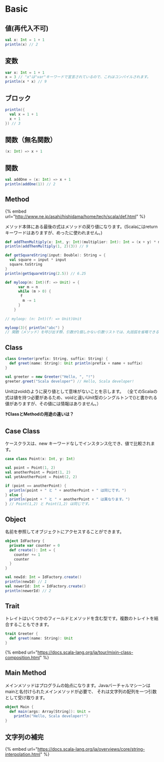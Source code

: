 # Basic

## 値\(再代入不可\)

```scala
val x: Int = 1 + 1
println(x) // 2
```

## 変数

```scala
var x: Int = 1 + 1
x = 3 // "x"は"var"キーワードで宣言されているので、これはコンパイルされます。
println(x * x) // 9
```

## ブロック

```scala
println({
  val x = 1 + 1
  x + 1
}) // 3
```

## 関数（無名関数）

```scala
(x: Int) => x + 1
```

## 関数

```scala
val addOne = (x: Int) => x + 1
println(addOne(1)) // 2
```

## Method

{% embed url="http://www.ne.jp/asahi/hishidama/home/tech/scala/def.html" %}

メソッド本体にある最後の式はメソッドの戻り値になります。\(Scalaにはreturnキーワードはありますが、めったに使われません。\)

```scala
def addThenMultiply(x: Int, y: Int)(multiplier: Int): Int = (x + y) * multiplier
println(addThenMultiply(1, 2)(3)) // 9

def getSquareString(input: Double): String = {
  val square = input * input
  square.toString
}
println(getSquareString(2.5)) // 6.25
```

```scala
def myloop(n: Int)(f: => Unit) = {
      var m = n
      while (m > 0) {
       f
        m -= 1
      }
    }
     
// myloop: (n: Int)(f: => Unit)Unit

myloop(3){ println("abc") } 
// 関数（メソッド）を呼び出す際、引数が1個しかない引数リストでは、丸括弧を省略できる。
```

## Class

```scala
class Greeter(prefix: String, suffix: String) {
  def greet(name: String): Unit println(prefix + name + suffix)
}

val greeter = new Greeter("Hello, ", "!")
greeter.greet("Scala developer") // Hello, Scala developer!
```

Unitはvoidのように戻り値として意味がないことを示します。 （全てのScalaの式は値を持つ必要があるため、voidと違いUnit型のシングルトンで\(\)と書かれる値がありますが、その値には情報はありません。）

❓**ClassとMethodの用途の違いは？**

## Case Class

ケースクラスは、new キーワードなしでインスタンス化でき、値で比較されます。

```scala
case class Point(x: Int, y: Int)

val point = Point(1, 2)
val anotherPoint = Point(1, 2)
val yetAnotherPoint = Point(2, 2)

if (point == anotherPoint) {
  println(point + " と " + anotherPoint + " は同じです。")
} else {
  println(point + " と " + anotherPoint + " は異なります。")
} // Point(1,2) と Point(1,2) は同じです。
```

## Object

名前を参照してオブジェクトにアクセスすることができます。

```scala
object IdFactory {
  private var counter = 0
  def create(): Int = {
    counter += 1
    counter
  }
}

val newId: Int = IdFactory.create()
println(newId) // 1
val newerId: Int = IdFactory.create()
println(newerId) // 2
```

## Trait

トレイトはいくつかのフィールドとメソッドを含む型です。複数のトレイトを結合することもできます。

```scala
trait Greeter {
  def greet(name: String): Unit
}
```

{% embed url="https://docs.scala-lang.org/ja/tour/mixin-class-composition.html" %}



## Main Method

メインメソッドはプログラムの始点になります。Javaバーチャルマシーンはmainと名付けられたメインメソッドが必要で、 それは文字列の配列を一つ引数として受け取ります。

```scala
object Main {
  def main(args: Array[String]): Unit =
    println("Hello, Scala developer!")
}
```

## 文字列の補完

{% embed url="https://docs.scala-lang.org/ja/overviews/core/string-interpolation.html" %}



